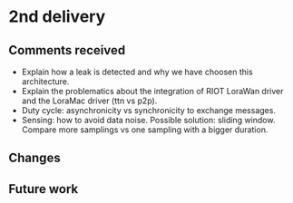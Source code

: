 # 2nd delivery

## Comments received

* Explain how a leak is detected and why we have choosen this architecture.
* Explain the problematics about the integration of RIOT LoraWan driver and the LoraMac driver (ttn vs p2p).
* Duty cycle: asynchronicity vs synchronicity to exchange messages.
* Sensing: how to avoid data noise. Possible solution: sliding window. Compare more samplings vs one sampling with a bigger duration.

## Changes

## Future work
